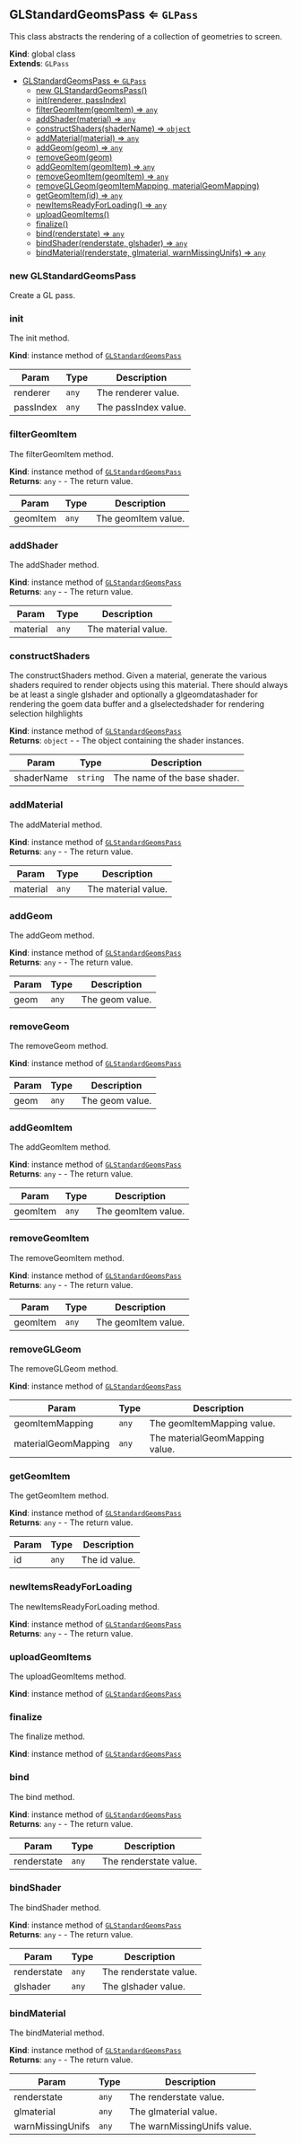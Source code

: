 <a name="GLStandardGeomsPass"></a>

## GLStandardGeomsPass ⇐ <code>GLPass</code>
This class abstracts the rendering of a collection of geometries to screen.

**Kind**: global class  
**Extends**: <code>GLPass</code>  

* [GLStandardGeomsPass ⇐ <code>GLPass</code>](#GLStandardGeomsPass)
    * [new GLStandardGeomsPass()](#new-GLStandardGeomsPass)
    * [init(renderer, passIndex)](#init)
    * [filterGeomItem(geomItem) ⇒ <code>any</code>](#filterGeomItem)
    * [addShader(material) ⇒ <code>any</code>](#addShader)
    * [constructShaders(shaderName) ⇒ <code>object</code>](#constructShaders)
    * [addMaterial(material) ⇒ <code>any</code>](#addMaterial)
    * [addGeom(geom) ⇒ <code>any</code>](#addGeom)
    * [removeGeom(geom)](#removeGeom)
    * [addGeomItem(geomItem) ⇒ <code>any</code>](#addGeomItem)
    * [removeGeomItem(geomItem) ⇒ <code>any</code>](#removeGeomItem)
    * [removeGLGeom(geomItemMapping, materialGeomMapping)](#removeGLGeom)
    * [getGeomItem(id) ⇒ <code>any</code>](#getGeomItem)
    * [newItemsReadyForLoading() ⇒ <code>any</code>](#newItemsReadyForLoading)
    * [uploadGeomItems()](#uploadGeomItems)
    * [finalize()](#finalize)
    * [bind(renderstate) ⇒ <code>any</code>](#bind)
    * [bindShader(renderstate, glshader) ⇒ <code>any</code>](#bindShader)
    * [bindMaterial(renderstate, glmaterial, warnMissingUnifs) ⇒ <code>any</code>](#bindMaterial)

<a name="new_GLStandardGeomsPass_new"></a>

### new GLStandardGeomsPass
Create a GL pass.

<a name="GLStandardGeomsPass+init"></a>

### init
The init method.

**Kind**: instance method of [<code>GLStandardGeomsPass</code>](#GLStandardGeomsPass)  

| Param | Type | Description |
| --- | --- | --- |
| renderer | <code>any</code> | The renderer value. |
| passIndex | <code>any</code> | The passIndex value. |

<a name="GLStandardGeomsPass+filterGeomItem"></a>

### filterGeomItem
The filterGeomItem method.

**Kind**: instance method of [<code>GLStandardGeomsPass</code>](#GLStandardGeomsPass)  
**Returns**: <code>any</code> - - The return value.  

| Param | Type | Description |
| --- | --- | --- |
| geomItem | <code>any</code> | The geomItem value. |

<a name="GLStandardGeomsPass+addShader"></a>

### addShader
The addShader method.

**Kind**: instance method of [<code>GLStandardGeomsPass</code>](#GLStandardGeomsPass)  
**Returns**: <code>any</code> - - The return value.  

| Param | Type | Description |
| --- | --- | --- |
| material | <code>any</code> | The material value. |

<a name="GLStandardGeomsPass+constructShaders"></a>

### constructShaders
The constructShaders method.Given a material, generate the various shaders required to render objectsusing this material. There should always be at least a single glshaderand optionally a glgeomdatashader for rendering the goem data bufferand a glselectedshader for rendering selection hilghlights

**Kind**: instance method of [<code>GLStandardGeomsPass</code>](#GLStandardGeomsPass)  
**Returns**: <code>object</code> - - The object containing the shader instances.  

| Param | Type | Description |
| --- | --- | --- |
| shaderName | <code>string</code> | The name of the base shader. |

<a name="GLStandardGeomsPass+addMaterial"></a>

### addMaterial
The addMaterial method.

**Kind**: instance method of [<code>GLStandardGeomsPass</code>](#GLStandardGeomsPass)  
**Returns**: <code>any</code> - - The return value.  

| Param | Type | Description |
| --- | --- | --- |
| material | <code>any</code> | The material value. |

<a name="GLStandardGeomsPass+addGeom"></a>

### addGeom
The addGeom method.

**Kind**: instance method of [<code>GLStandardGeomsPass</code>](#GLStandardGeomsPass)  
**Returns**: <code>any</code> - - The return value.  

| Param | Type | Description |
| --- | --- | --- |
| geom | <code>any</code> | The geom value. |

<a name="GLStandardGeomsPass+removeGeom"></a>

### removeGeom
The removeGeom method.

**Kind**: instance method of [<code>GLStandardGeomsPass</code>](#GLStandardGeomsPass)  

| Param | Type | Description |
| --- | --- | --- |
| geom | <code>any</code> | The geom value. |

<a name="GLStandardGeomsPass+addGeomItem"></a>

### addGeomItem
The addGeomItem method.

**Kind**: instance method of [<code>GLStandardGeomsPass</code>](#GLStandardGeomsPass)  
**Returns**: <code>any</code> - - The return value.  

| Param | Type | Description |
| --- | --- | --- |
| geomItem | <code>any</code> | The geomItem value. |

<a name="GLStandardGeomsPass+removeGeomItem"></a>

### removeGeomItem
The removeGeomItem method.

**Kind**: instance method of [<code>GLStandardGeomsPass</code>](#GLStandardGeomsPass)  
**Returns**: <code>any</code> - - The return value.  

| Param | Type | Description |
| --- | --- | --- |
| geomItem | <code>any</code> | The geomItem value. |

<a name="GLStandardGeomsPass+removeGLGeom"></a>

### removeGLGeom
The removeGLGeom method.

**Kind**: instance method of [<code>GLStandardGeomsPass</code>](#GLStandardGeomsPass)  

| Param | Type | Description |
| --- | --- | --- |
| geomItemMapping | <code>any</code> | The geomItemMapping value. |
| materialGeomMapping | <code>any</code> | The materialGeomMapping value. |

<a name="GLStandardGeomsPass+getGeomItem"></a>

### getGeomItem
The getGeomItem method.

**Kind**: instance method of [<code>GLStandardGeomsPass</code>](#GLStandardGeomsPass)  
**Returns**: <code>any</code> - - The return value.  

| Param | Type | Description |
| --- | --- | --- |
| id | <code>any</code> | The id value. |

<a name="GLStandardGeomsPass+newItemsReadyForLoading"></a>

### newItemsReadyForLoading
The newItemsReadyForLoading method.

**Kind**: instance method of [<code>GLStandardGeomsPass</code>](#GLStandardGeomsPass)  
**Returns**: <code>any</code> - - The return value.  
<a name="GLStandardGeomsPass+uploadGeomItems"></a>

### uploadGeomItems
The uploadGeomItems method.

**Kind**: instance method of [<code>GLStandardGeomsPass</code>](#GLStandardGeomsPass)  
<a name="GLStandardGeomsPass+finalize"></a>

### finalize
The finalize method.

**Kind**: instance method of [<code>GLStandardGeomsPass</code>](#GLStandardGeomsPass)  
<a name="GLStandardGeomsPass+bind"></a>

### bind
The bind method.

**Kind**: instance method of [<code>GLStandardGeomsPass</code>](#GLStandardGeomsPass)  
**Returns**: <code>any</code> - - The return value.  

| Param | Type | Description |
| --- | --- | --- |
| renderstate | <code>any</code> | The renderstate value. |

<a name="GLStandardGeomsPass+bindShader"></a>

### bindShader
The bindShader method.

**Kind**: instance method of [<code>GLStandardGeomsPass</code>](#GLStandardGeomsPass)  
**Returns**: <code>any</code> - - The return value.  

| Param | Type | Description |
| --- | --- | --- |
| renderstate | <code>any</code> | The renderstate value. |
| glshader | <code>any</code> | The glshader value. |

<a name="GLStandardGeomsPass+bindMaterial"></a>

### bindMaterial
The bindMaterial method.

**Kind**: instance method of [<code>GLStandardGeomsPass</code>](#GLStandardGeomsPass)  
**Returns**: <code>any</code> - - The return value.  

| Param | Type | Description |
| --- | --- | --- |
| renderstate | <code>any</code> | The renderstate value. |
| glmaterial | <code>any</code> | The glmaterial value. |
| warnMissingUnifs | <code>any</code> | The warnMissingUnifs value. |

